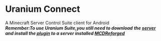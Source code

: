 # Uranium Connect
A Minecraft Server Control Suite client for Android  
***Remember:To use Uranium Suite,you still need to download***
***the [server](https://github.com) and install the [plugin](https://github.com) to a server installed [MCDReforged](https://github.com/Fallen-Breath/MCDReforged)*** 
